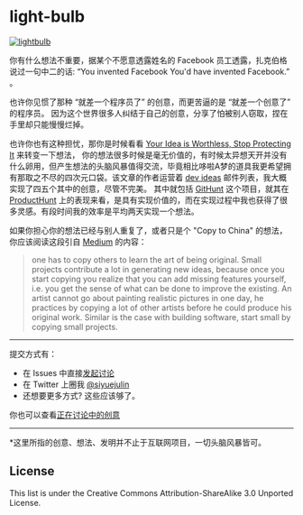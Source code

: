 # light-bulb

[![lightbulb](http://r.loli.io/IRrUfe.jpg)](https://dribbble.com/shots/188133-What-to-do-when-your-light-bulb-burns-out-in-the-night)

你有什么想法不重要，据某个不愿意透露姓名的 Facebook 员工透露，扎克伯格说过一句中二的话: “You invented Facebook You'd have invented Facebook.” 。

也许你见惯了那种 “就差一个程序员了” 的创意，而更苦逼的是 “就差一个创意了” 的程序员。
因为这个世界很多人纠结于自己的创意，分享了怕被别人窃取，捏在手里却只能慢慢烂掉。

也许你也有这种担忧，那你是时候看看 [Your Idea is Worthless, Stop Protecting It](https://medium.com/@rjun07a/your-idea-is-worthless-stop-protecting-it-c8b8ce46a8f2) 来转变一下想法，
你的想法很多时候是毫无价值的，有时候太异想天开并没有什么卵用，但产生想法的头脑风暴值得交流，毕竟相比哆啦A梦的道具我更希望拥有那取之不尽的四次元口袋。该文章的作者运营着 [dev ideas](https://devideas.github.io/) 邮件列表，我大概实现了四五个其中的创意，尽管不完美。
其中就包括 [GitHunt](https://githunt.io) 这个项目，就其在 [ProductHunt](http://www.producthunt.com/tech/git-hunt) 上的表现来看，是具有实现价值的，而在实现过程中我也获得了很多灵感。有段时间我的效率是平均两天实现一个想法。

如果你担心你的想法已经与别人重复了，或者只是个 "Copy to China" 的想法，你应该阅读这段引自 [Medium](https://medium.com/@m_danish_s/from-empty-mind-to-endless-ideas-a8e377ff5a1f) 的内容：

>one has to copy others to learn the art of being original. Small projects contribute a lot in generating new ideas, because once you start copying you realize that you can add missing features yourself, i.e. you get the sense of what can be done to improve the existing. An artist cannot go about painting realistic pictures in one day, he practices by copying a lot of other artists before he could produce his original work. Similar is the case with building software, start small by copying small projects.

---

提交方式有：

- 在 Issues 中直接[发起讨论](https://github.com/aprilorange/light-bulb/issues/new)
- 在 Twitter 上圈我 [@siyuejulin](https://twitter.com/siyuejulin)
- 还想要更多方式? 这些应该够了。

你也可以查看[正在讨论中的创意](https://github.com/aprilorange/light-bulb/labels/idea)

--- 

*这里所指的创意、想法、发明并不止于互联网项目，一切头脑风暴皆可。

## License

This list is under the Creative Commons Attribution-ShareAlike 3.0 Unported License.
